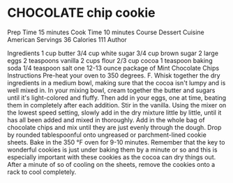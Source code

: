 # CHOCOLATE chip cookie
Prep Time 15 minutes Cook Time 10 minutes Course Dessert Cuisine American Servings 36 Calories 111 Author

Ingredients 1 cup butter 3/4 cup white sugar 3/4 cup brown sugar 2 large eggs 2 teaspoons vanilla 2 cups flour 2/3 cup cocoa 1 teaspoon baking soda 1/4 teaspoon salt one 12-13 ounce package of Mint Chocolate Chips Instructions Pre-heat your oven to 350 degrees. F. Whisk together the dry ingredients in a medium bowl, making sure that the cocoa isn't lumpy and is well mixed in. In your mixing bowl, cream together the butter and sugars until it's light-colored and fluffy. Then add in your eggs, one at time, beating them in completely after each addition. Stir in the vanilla. Using the mixer on the lowest speed setting, slowly add in the dry mixture little by little, until it has all been added and mixed in thoroughly. Add in the whole bag of chocolate chips and mix until they are just evenly through the dough. Drop by rounded tablespoonful onto ungreased or parchment-lined cookie sheets. Bake in the 350 °F oven for 9-10 minutes. Remember that the key to wonderful cookies is just under baking them by a minute or so and this is especially important with these cookies as the cocoa can dry things out. After a minute of so of cooling on the sheets, remove the cookies onto a rack to cool completely.
